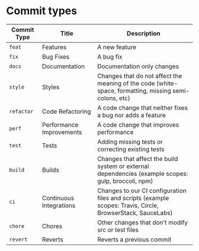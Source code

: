 # Commit types

| Commit Type | Title                    | Description                                                                                                 |
| ----------- | ------------------------ | ----------------------------------------------------------------------------------------------------------- |
| `feat`      | Features                 | A new feature                                                                                               |
| `fix`       | Bug Fixes                | A bug fix                                                                                                   |
| `docs`      | Documentation            | Documentation only changes                                                                                  |
| `style`     | Styles                   | Changes that do not affect the meaning of the code (white-space, formatting, missing semi-colons, etc)      |
| `refactor`  | Code Refactoring         | A code change that neither fixes a bug nor adds a feature                                                   |
| `perf`      | Performance Improvements | A code change that improves performance                                                                     |
| `test`      | Tests                    | Adding missing tests or correcting existing tests                                                           |
| `build`     | Builds                   | Changes that affect the build system or external dependencies (example scopes: gulp, broccoli, npm)         |
| `ci`        | Continuous Integrations  | Changes to our CI configuration files and scripts (example scopes: Travis, Circle, BrowserStack, SauceLabs) |
| `chore`     | Chores                   | Other changes that don't modify src or test files                                                           |
| `revert`    | Reverts                  | Reverts a previous commit                                                                                   |

